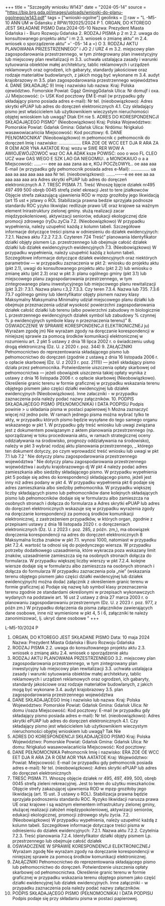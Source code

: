 +++
title = "Szczegóły wniosku W143"
date = "2024-05-14"
source = "https://bip.brg.gda.pl/images/uploads/wnioski-do-planu-ogolnego/w143.pdf"
tags = ["wnioski-ogolne"]
geolinks = []
raw = "L -M5- 10 ANN UM w Gdansku z RPW/192025/2024 P 1. ORGAN, DO KTOREGO JEST SKŁADANE PISMO Data:2024-05-10 Nazwa: Prezydent Miasta Gdańska i - Biuro Rozwoju Gdańska  2. RODZAJ PISMA p  2 m 2.2. uwaga do konsultowanego projektu aktu” i  m 2.3. wniosek o zmianę aktu” m 2.4. wniosek o sporządzenie aktu” =' -05- 14  a =) O  3. RODZAJ AKTU PLANOWANIA PRIZESTRZENNEGO” i JO 2 / URZ 4 m 3.2. miejscowy plan zagospodarowania przestrzennego, w tym zintegrowany plan inwestycyjny lub miejscowy plan rewitalizacji m 3.3. uchwała ustalająca zasady i warunki sytuowania obiektów małej architektury, tablic reklamowych i urządzeń reklamowych oraz ogrodzeń, ich gabaryty, standardy jakościowe oraz rodzaje materiałów budowlanych, z jakich mogą być wykonane m 3.4. audyt krajobrazowy m 3.5. plan zagospodarowania przestrzennego województwa 4. DANE SKŁADAJĄC 9) Imię i nazwisko lub nazwa: Kraj: Polska ojewództwo. Fomorskie Powiat: Ggąż GminggGdańsk Ulica: Nr domujf i oxa. JJ Miejscowość: (> USK Kod pocztowy EM E-mail (w przypadku gdy składający pismo posiada adres e-mail): Nr tel. (nieobowiązkowo): Adres skrytki ePUAP lub adres do doręczeń elektronicznych 4.1. Czy składający pismo jest właścicielem lub użytkownikiem wieczystym nieruchomości objętej wnioskiem lub uwagą? Dtak EH nie 5. ADRES DO KORESPONDENCJI SKŁADAJĄCEGO PISMO” (Nieobowiązkowo) Kraj: Polska Województwo: Pomorskie Powiat: Gdańsk Gmina: Gdańsk Ulica: Nrdómu:  Nrigkaluó wasawowiacańiciia Miejscowość: Kod pocztowy: 6. DANE PEŁNOMOCNIKA” (Nieobowiązkowo) m pełnomocnik c pełnomocnik do doręczeń Imię i nazwisko: .................. ERA ZOE OE WCC EET DJA R ARA ZA R OEM AOR YNA AATATOE Kraj: wozu w SWE RER WOW A AWIOJEWÓJZOWOĆ waz OC AA ADAK ksze POWISĆ: ooo o woo FL CLEO UCZ waw GAS WEGO E SZK LAO GA NIEGOMIU:. a MONOKAIUO o a a Miejscowość: ......--- eee aa aaa zana aa e, KOJ POCZŁOWYŁ.. oe aaa aaa E-mail (w przypadku gdy pełnomocnik posiada adres e-Mail): ............... ua aaa aa aaa aaa aaa aaa Nr tel. (nieobowiązkowo): .......-----e ee eee aa aa aaa aaa aaa ara Adres skrytki ePUAP lub adres do doręczeń elektronicznych A 7. TREŚĆ PISMA 7.1. Treść Wnoszę bjęcie działek nr495 497 499 500 obręb 0045 strefą ziele! ekreacji Jest to tere jziałkowców Objęcie strefa zakazującą ujawnienia ROD w mpzp groziłoby jego likwidacją (art 15 ust « jstawy o RÓL Stabilizacja prawna bedzie sprzyjała podnosze standardu ROC yzyko likwiqlac redlizuje prawo UE oraz krajowe sa ważnym element Inirastruktury zielonej gminy. służą realizacji zacar międzypokoleniowej. aktywizacji seniorów, edukacji ekologicznej dzie promocji zdrowego (ryDu.zyCia 7.2. (Nieobowiązkowo) W przypadku wypełnienia, należy uzupełnić każdą z kolumn tabeli. Szczegółowe informacje dotyczące treści pisma w odniesieniu do działek ewidencyjnych: 7.2.1. Nazwa aktu 7.2.2 7.2.3. Czyteren 724 Treść” planowania Identyfikator działki objęty pismem Lp. przestrzennego lub obejmuje całość działek działki lub działek ewidencyjnych ewidencyjnych     7.3. (Nieobowiązkowo) W przypadku wypełnienia, należy uzupełnić każdą z kolumn tabeli. Szczegółowe informacje dotyczące działek ewidencyjnych oraz niektórych parametrów — w przypadku zaznaczenia w pkt 2: wniosku do projektu aktu (pkt 2.1), uwagi do konsultowanego projektu aktu (pkt 2.2) lub wniosku o zmianę aktu (pkt 2.3) oraz w pkt 3: planu ogólnego gminy (pkt 3.1) lub miejscowego planu zagospodarowania przestrzennego, w tym zintegrowanego planu inwestycyjnego lub miejscowego planu rewitalizacji (pkt 3.2): 7.3.1. Nazwa planu r.3,2 7.3.3. Czy teren  7.3.4. Nazwa lub 735. 7.3.6 73.7 ogólnego gminy lub Identyfikator objęty pismem nazwy klasy Maksymalny Maksymalna  Minimalny udział miejscowego planu działki lub obejmuje przeznaczenia udział wysokość powierzchni zagospodarowania działek całość działki lub terenu (albo powierzchni zabudowy m biologicznie L przestrzennego ewidencyjnych działek symbol lub zabudowy % czynnej % p ewidencyjnych symbole klasy n przeznaczenia terenu)” 8. OŚWIADCZENIE W SPRAWIE KORESPONDENCJI ELEKTRONICZNEJ ju) Wyrażam zgodę jm) Nie wyrażam zgody na doręczanie korespondencji w niniejszej sprawie za pomocą środków komunikacji elektronicznej w rozumieniu art. 2 pkt 5 ustawy z dnia 18 lipca 2002 r. o świadczeniu usług drogą elektroniczną (Dz. U. z 2020 r. poz. 344) 9. ZAŁĄCZNIKI Pełnomocnictwo do reprezentowania składającego pismo lub pełnomocnictwo do doręczeń (zgodnie z ustawą z dnia 16 listopada 2006 r. o opłacie skarbowej (Dz. U. z 2023 r. poz. 2111)) — jeżeli składający pismo działa przez pełnomocnika. Potwierdzenie uiszczenia opłaty skarbowej od pełnomocnictwa — jeżeli obowiązek uiszczenia takiej opłaty wynika z ustawy z dnia 16 listopada 2006 r. o opłacie skarbowej (Nieobowiązkowo). Określenie granic terenu w formie graficznej w przypadku wskazania terenu objętego pismem jako części działki ewidencyjnej lub działek ewidencyjnych (Nieobowiązkowo). Inne załaczniki - w przypadku zaznaczenia pola należy podać nazwy załączników. 10. PODPIS SKŁADAJĄCEGO PISMO (PEŁNOMOCNIKA) I DATA PODPISU Podpis powinie > u składania pisma w postaci papierowej h Można zaznaczyć więcej niż jedno pole. W ramach jednego pisma można wybrać tylko te akty, w przypadku których pismo będzie wysyłane do tego samego organu wskazanego w pkt 1. W przypadku gdy treść wniosku lub uwagi związana jest z dokumentem powiązanym z aktem planowania przestrzennego (np. sporządzanej w toku procedowania aktu, w ramach strategicznej oceny oddziaływania na środowisko, prognozy oddziaływania na środowisko), należy w pkt 3 wybrać rodzaj aktu planowania przestrzennego, _ którego ten dokument dotyczy, po czym wprowadzić treść wniosku lub uwagi w pkt 7.1 lub 7.2 ' Nie dotyczy planu zagospodarowania przestrzennego województwa ' Nie dotyczy planu zagospodarowania przestrzennego województwa i audytu krajobrazowego dj W pkt 4 należy podać adres zamieszkania albo siedziby składającego pismo. W przypadku wypełnienia pkt 5 podaje się adres do korespondencji składającego pismo, jeżeli jest inny niż adres podany w pkt 4. W przypadku wypełnienia pkt 6 podaje się adres zamieszkania albo siedziby pełnomocnika. W przypadku większej liczby składających pismo lub pełnomocników dane kolejnych składających pismo lub pełnomocników dodaje się w formularzu albo zamieszcza na osobnych stronach i dołącza do formularza a Adres skrytki ePUAP lub adres do doręczeń elektronicznych wskazuje się w przypadku wyrażenia zgody na doręczanie korespondencji za pomocą środków komunikacji elektronicznej, z zastrzeżeniem przypadków, w których organ, zgodnie z przepisami ustawy z dnia 18 listopada 2020 r. o doręczeniach elektronicznych (Dz. U. z 2023 r. poz. 285, z późn. zm,), ma obowiązek doręczenia korespondencji na adres do doręczeń elektronicznych 8 Maksymalna liczba znaków w pkt 7.1. wynosi 1000, natomiast w przypadku pkt 7.2.4. wartość ta odnosi się do pojedynczego wiersza. W przypadku potrzeby dodatkowego uzasadnienia, które wykracza poza wskazany limit znaków, uzasadnienie zamieszcza się na osobnych stronach  dołącza do formularza. W przypadku większej liczby wierszy w pkt 7.2.4. kolejne wiersze dodaje się w formularzu albo zamieszcza na osobnych stronach i dołącza do formularza W przypadku zaznaczenia pola „nie” (wskazania terenu objętego pismem jako części działki ewidencyjnej lub działek ewidencyjnych) można dodać załącznik z określeniem granic terenu w formie graficznej a) Podaje się nazwę lub symbol klasy przeznaczenia terenu zgodnie ze standardami określonymi w przepisach wykonawczych wydanych na podstawie art. 16 ust 2 ustawy z dnia 27 marca 2003 r. o planowaniu  zagospodarowaniu przestrzennym (Dz. U. z 2023 r. poz. 977, z późn zm.) W przypadku dołączenia da pisma załączników zawierających dane osobowe, inne niż wymienione w pkt 4, 5 i 6, załączniki te należy zanonimizować, lj. ukryć dane osobowe "
+++

L-M5-10/2024 P
1. ORGAN, DO KTOREGO JEST SKŁADANE PISMO 
Data: 10 maja 2024 
Nazwa: Prezydent Miasta Gdańska i Biuro Rozwoju Gdańska 
2. RODZAJ PISMA 
2.2. uwaga do konsultowanego projektu aktu
2.3. wniosek o zmianę aktu
2.4. wniosek o sporządzenie aktu
3. RODZAJ AKTU PLANOWANIA PRZESTRZENNEGO
3.2. miejscowy plan zagospodarowania przestrzennego, w tym zintegrowany plan inwestycyjny lub miejscowy plan rewitalizacji 
3.3. uchwała ustalająca zasady i warunki sytuowania obiektów małej architektury, tablic reklamowych i urządzeń reklamowych oraz ogrodzeń, ich gabaryty, standardy jakościowe oraz rodzaje materiałów budowlanych, z jakich mogą być wykonane 
3.4. audyt krajobrazowy 
3.5. plan zagospodarowania przestrzennego województwa 
4. DANE SKŁADAJĄCEGO 
Imię i nazwisko lub nazwa: 
Kraj: Polska 
Województwo: Pomorskie 
Powiat: Gdańsk 
Gmina: Gdańsk 
Ulica: Nr domu i/oaza 
Miejscowość: 
Kod pocztowy: 
E-mail (w przypadku gdy składający pismo posiada adres e-mail): 
Nr tel. (nieobowiązkowo): 
Adres skrytki ePUAP lub adres do doręczeń elektronicznych 
4.1. Czy składający pismo jest właścicielem lub użytkownikiem wieczystym nieruchomości objętej wnioskiem lub uwagą? 
Tak Nie 
5. ADRES DO KORESPONDENCJI SKŁADAJĄCEGO PISMO 
Kraj: Polska 
Województwo: Pomorskie 
Powiat: Gdańsk 
Gmina: Gdańsk 
Ulica: Nr domu: Nrigkaluó wasawowiacańiciia 
Miejscowość: 
Kod pocztowy: 
6. DANE PEŁNOMOCNIKA 
Pełnomocnik 
Imię i nazwisko: ERA ZOE OE WCC EET DJA R ARA ZA R OEM AOR YNA AATATOE 
Kraj: 
Województwo: 
Powiat: 
Miejscowość: 
E-mail (w przypadku gdy pełnomocnik posiada adres e-mail): 
Nr tel. (nieobowiązkowo): 
Adres skrytki ePUAP lub adres do doręczeń elektronicznych 
7. TREŚĆ PISMA 
7.1. Wnoszę objęcie działek nr 495, 497, 499, 500, obręb 0045 strefą zieleni rekreacyjnej. Jest to teren do użytku mieszkańców. Objęcie strefy zakazującej ujawnienia ROD w mpzp groziłoby jego likwidacją (art. 15 ust. 3 ustawy o ROL). Stabilizacja prawna będzie sprzyjała podnoszeniu standardu ROC. Ryzyko likwidacji narusza prawa UE oraz krajowe i są ważnym elementem infrastruktury zielonej gminy, służącej realizacji założeń międzypokoleniowej, aktywizacji seniorów, edukacji ekologicznej, promocji zdrowego stylu życia. 
7.2. (Nieobowiązkowo) W przypadku wypełnienia, należy uzupełnić każdą z kolumn tabeli. 
Szczegółowe informacje dotyczące treści pisma w odniesieniu do działek ewidencyjnych: 
7.2.1. Nazwa aktu 
7.2.2. Czytelnia 
7.2.3. Treść planowania 
7.2.4. Identyfikator działki objęty pismem Lp. przestrzennego lub obejmuje całość działek 
8. OŚWIADCZENIE W SPRAWIE KORESPONDENCJI ELEKTRONICZNEJ 
Wyrażam zgodę
Nie wyrażam zgody na doręczanie korespondencji w niniejszej sprawie za pomocą środków komunikacji elektronicznej. 
9. ZAŁĄCZNIKI 
Pełnomocnictwo do reprezentowania składającego pismo lub pełnomocnictwo do doręczeń. 
Potwierdzenie uiszczenia opłaty skarbowej od pełnomocnictwa. 
Określenie granic terenu w formie graficznej w przypadku wskazania terenu objętego pismem jako część działki ewidencyjnej lub działek ewidencyjnych. 
Inne załączniki - w przypadku zaznaczenia pola należy podać nazwy załączników. 
10. PODPIS SKŁADAJĄCEGO PISMO (PEŁNOMOCNIKA) I DATA PODPISU 
Podpis podaje się przy składaniu pisma w postaci papierowej. 


